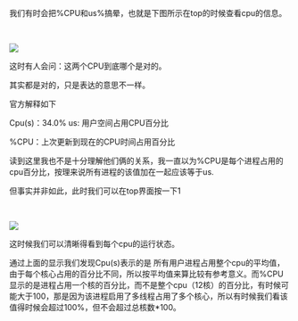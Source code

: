 我们有时会把%CPU和us%搞晕，也就是下图所示在top的时候查看cpu的信息。

 

![](D:/download/youdaonote-pull-master/data/Technology/Linux/Linux命令/images/WEBRESOURCE180b0a43f6582c4c1fff7ff8c0c6e0c4截图.png)

这时有人会问：这两个CPU到底哪个是对的。

其实都是对的，只是表达的意思不一样。

官方解释如下

Cpu(s)：34.0% us: 用户空间占用CPU百分比

%CPU：上次更新到现在的CPU时间占用百分比

读到这里我也不是十分理解他们俩的关系，我一直以为%CPU是每个进程占用的cpu百分比，按理来说所有进程的该值加在一起应该等于us.

但事实并非如此，此时我们可以在top界面按一下1

 

![](D:/download/youdaonote-pull-master/data/Technology/Linux/Linux命令/images/WEBRESOURCEc396887d334a0704f6c54fef532b8ca9截图.png)

这时候我们可以清晰得看到每个cpu的运行状态。

通过上面的显示我们发现Cpu(s)表示的是 所有用户进程占用整个cpu的平均值，由于每个核心占用的百分比不同，所以按平均值来算比较有参考意义。而%CPU显示的是进程占用一个核的百分比，而不是整个cpu（12核）的百分比，有时候可能大于100，那是因为该进程启用了多线程占用了多个核心，所以有时候我们看该值得时候会超过100%，但不会超过总核数*100。